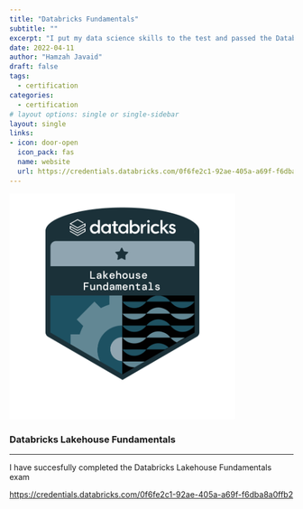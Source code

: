 ```yaml
---
title: "Databricks Fundamentals"
subtitle: ""
excerpt: "I put my data science skills to the test and passed the Databricks Fundamentals exam."
date: 2022-04-11
author: "Hamzah Javaid"
draft: false
tags:
  - certification
categories:
  - certification
# layout options: single or single-sidebar
layout: single
links:
- icon: door-open
  icon_pack: fas
  name: website
  url: https://credentials.databricks.com/0f6fe2c1-92ae-405a-a69f-f6dba8a0ffb2
---
```


![Lakehouse Fundamentals](featured-hex.png)

### Databricks Lakehouse Fundamentals
---

I have succesfully completed the Databricks Lakehouse Fundamentals exam

https://credentials.databricks.com/0f6fe2c1-92ae-405a-a69f-f6dba8a0ffb2
